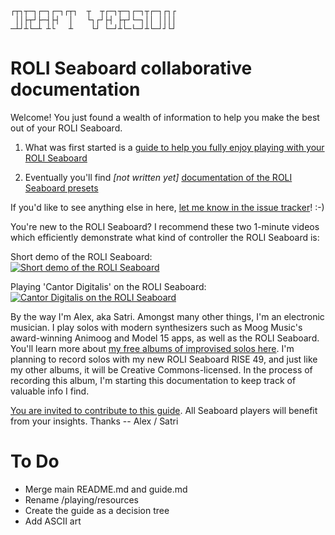 ```
┌┬┐┬─┐┌─┐┌─┐┌┬┐  ┬  ┬┌─┐┬─┐┌─┐┬┌─┐┌┐┌
 ││├┬┘├─┤├┤  │   └┐┌┘├┤ ├┬┘└─┐││ ││││
─┴┘┴└─┴ ┴└   ┴    └┘ └─┘┴└─└─┘┴└─┘┘└┘
```

# ROLI Seaboard collaborative documentation

Welcome! You just found a wealth of information to help you make the best out of your ROLI Seaboard.

1. What was first started is a [guide to help you fully enjoy playing with your ROLI Seaboard](guide.md)

2. Eventually you'll find _[not written yet]_ [documentation of the ROLI Seaboard presets](/presets/)

If you'd like to see anything else in here, [let me know in the issue tracker](https://github.com/alexandreleroux/Seaboard/issues)! :-)

You're new to the ROLI Seaboard? I recommend these two 1-minute videos which efficiently demonstrate what kind of controller the ROLI Seaboard is:

Short demo of the ROLI Seaboard:<br>
[![Short demo of the ROLI Seaboard](https://img.youtube.com/vi/cMdNDyW0dos/0.jpg)](https://www.youtube.com/watch?v=cMdNDyW0dos)

Playing 'Cantor Digitalis' on the ROLI Seaboard:<br>
 [![Cantor Digitalis on the ROLI Seaboard](https://img.youtube.com/vi/mC4pmokMwRo/0.jpg)](https://www.youtube.com/watch?v=mC4pmokMwRo)

By the way I'm Alex, aka Satri. Amongst many other things, I'm an electronic musician. I play solos with modern synthesizers such as Moog Music's award-winning Animoog and Model 15 apps, as well as the ROLI Seaboard. You'll learn more about [my free albums of improvised solos here](http://animoog.org/satri).  I'm planning to record solos with my new ROLI Seaboard RISE 49, and just like my other albums, it will be Creative Commons-licensed. In the process of recording this album, I'm starting this documentation to keep track of valuable info I find.

[You are invited to contribute to this guide](/contribute.md). All Seaboard players will benefit from your insights. Thanks -- Alex / Satri

# To Do

* Merge main README.md and guide.md
* Rename /playing/resources
* Create the guide as a decision tree
* Add ASCII art
